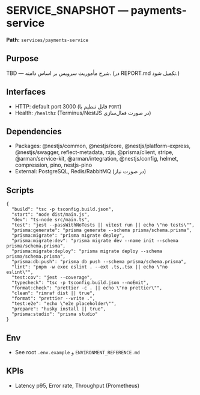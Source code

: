 # SERVICE_SNAPSHOT — payments-service

**Path:** `services/payments-service`

## Purpose
TBD — شرح مأموریت سرویس بر اساس دامنه. (در REPORT.md تکمیل شود.)

## Interfaces
- HTTP: default port 3000 (قابل تنظیم با `PORT`)
- Health: `/healthz` (Terminus/NestJS در صورت فعال‌سازی)

## Dependencies
- Packages: @nestjs/common, @nestjs/core, @nestjs/platform-express, @nestjs/swagger, reflect-metadata, rxjs, @prisma/client, stripe, @arman/service-kit, @arman/integration, @nestjs/config, helmet, compression, pino, nestjs-pino
- External: PostgreSQL, Redis/RabbitMQ (در صورت نیاز)

## Scripts
```
{
  "build": "tsc -p tsconfig.build.json",
  "start": "node dist/main.js",
  "dev": "ts-node src/main.ts",
  "test": "jest --passWithNoTests || vitest run || echo \"no tests\"",
  "prisma:generate": "prisma generate --schema prisma/schema.prisma",
  "prisma:migrate": "prisma migrate deploy",
  "prisma:migrate:dev": "prisma migrate dev --name init --schema prisma/schema.prisma",
  "prisma:migrate:deploy": "prisma migrate deploy --schema prisma/schema.prisma",
  "prisma:db:push": "prisma db push --schema prisma/schema.prisma",
  "lint": "pnpm -w exec eslint . --ext .ts,.tsx || echo \"no eslint\"",
  "test:cov": "jest --coverage",
  "typecheck": "tsc -p tsconfig.build.json --noEmit",
  "format:check": "prettier -c . || echo \"no prettier\"",
  "clean": "rimraf dist || true",
  "format": "prettier --write .",
  "test:e2e": "echo \"e2e placeholder\"",
  "prepare": "husky install || true",
  "prisma:studio": "prisma studio"
}
```

## Env
- See root `.env.example` و `ENVIRONMENT_REFERENCE.md`

## KPIs
- Latency p95, Error rate, Throughput (Prometheus)
